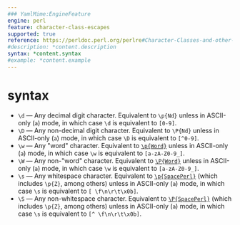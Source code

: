 ```yaml
---
### YamlMime:EngineFeature
engine: perl
feature: character-class-escapes
supported: true
reference: https://perldoc.perl.org/perlre#Character-Classes-and-other-Special-Escapes
#description: *content.description
syntax: *content.syntax
#example: *content.example
---
```

# syntax
- `\d` &mdash; Any decimal digit character. Equivalent to `\p{Nd}` unless in ASCII-only (`a`) mode, in which case `\d` is equivalent to `[0-9]`.
- `\D` &mdash; Any non-decimal digit character. Equivalent to `\P{Nd}` unless in ASCII-only (`a`) mode, in which case `\D` is equivalent to `[^0-9]`.
- `\w` &mdash; Any "word" character. Equivalent to [`\p{Word}`](https://perldoc.perl.org/perluniprops#Properties-accessible-through-%5Cp%7B%7D-and-%5CP%7B%7D) unless in ASCII-only (`a`) mode, in which case `\w` is equivalent to `[a-zA-Z0-9_]`.
- `\W` &mdash; Any non-"word" character. Equivalent to [`\P{Word}`](https://perldoc.perl.org/perluniprops#Properties-accessible-through-%5Cp%7B%7D-and-%5CP%7B%7D) unless in ASCII-only (`a`) mode, in which case `\w` is equivalent to `[a-zA-Z0-9_]`.
- `\s` &mdash; Any whitespace character. Equivalent to [`\p{SpacePerl}`](https://perldoc.perl.org/perluniprops#Properties-accessible-through-%5Cp%7B%7D-and-%5CP%7B%7D) (which includes `\p{Z}`, among others) unless in ASCII-only (`a`) mode, in which case `\s` is equivalent to `[ \f\n\r\t\x0b]`.
- `\S` &mdash; Any non-whitespace character. Equivalent to [`\P{SpacePerl}`](https://perldoc.perl.org/perluniprops#Properties-accessible-through-%5Cp%7B%7D-and-%5CP%7B%7D) (which includes `\p{Z}`, among others) unless in ASCII-only (`a`) mode, in which case `\s` is equivalent to `[^ \f\n\r\t\x0b]`.
